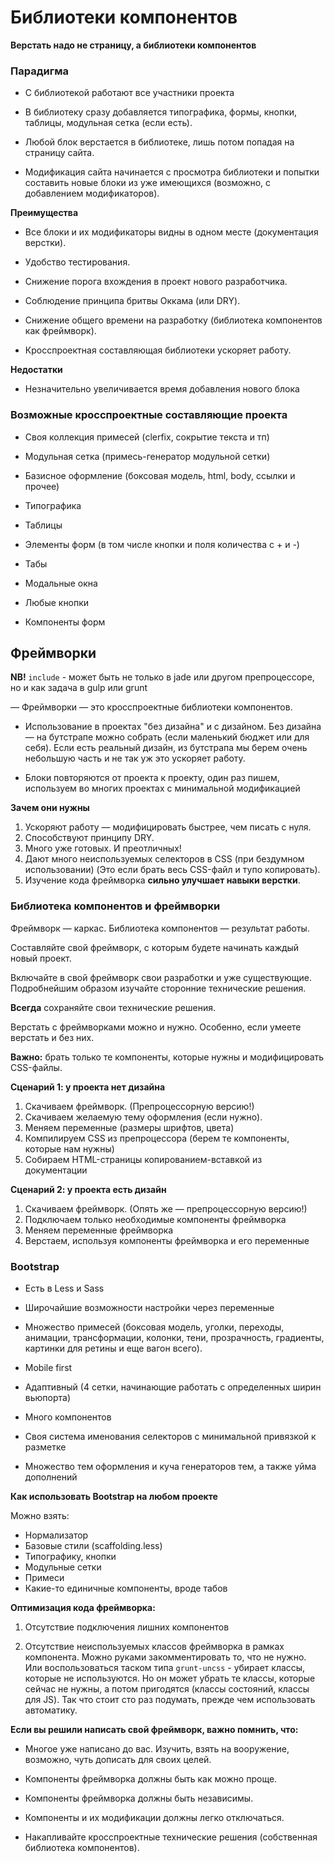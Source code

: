 # Библиотеки компонентов

**Верстать надо не страницу, а библиотеки компонентов**

### Парадигма

- С библиотекой работают все участники проекта

- В библиотеку сразу добавляется типографика, формы, кнопки, таблицы, модульная сетка (если есть).

- Любой блок верстается в библиотеке, лишь потом попадая на страницу сайта.

- Модификация сайта начинается с просмотра библиотеки и попытки составить новые блоки из уже имеющихся (возможно, с добавлением модификаторов).

**Преимущества**

- Все блоки и их модификаторы видны в одном месте (документация верстки).

- Удобство тестирования.

- Снижение порога вхождения в проект нового разработчика.

- Соблюдение принципа бритвы Оккама (или DRY).

- Снижение общего времени на разработку (библиотека компонентов как фреймворк).

- Кросспроектная составляющая библиотеки ускоряет работу.

**Недостатки**

- Незначительно увеличивается время добавления нового блока

### Возможные кросспроектные составляющие проекта

- Своя коллекция примесей (clerfix, сокрытие текста и тп)

- Модульная сетка (примесь-генератор модульной сетки)

- Базисное оформление (боксовая модель, html, body, ссылки и прочее)

- Типографика

- Таблицы

- Элементы форм (в том числе кнопки и поля количества с + и -)

- Табы

- Модальные окна

- Любые кнопки

- Компоненты форм

## Фреймворки

**NB!** `include` - может быть не только в jade или другом препроцессоре, но и как задача в gulp или grunt

— Фреймворки — это кросспроектные библиотеки компонентов.

- Использование в проектах "без дизайна" и с дизайном.
Без дизайна — на бутстрапе можно собрать (если маленький бюджет или для себя). Если есть реальный дизайн, из бутстрапа мы берем очень небольшую часть и не так уж это ускоряет работу.

- Блоки повторяются от проекта к проекту, один раз пишем, используем во многих проектах с минимальной модификацией

**Зачем они нужны**

1) Ускоряют работу — модифицировать быстрее, чем писать с нуля.
2) Способствуют принципу DRY.
3) Много уже готовых. И преотличных!
4) Дают много неиспользуемых селекторов в CSS (при бездумном использовании) (Это если брать весь CSS-файл и тупо копировать).
5) Изучение кода фреймворка **сильно улучшает навыки верстки**. 

### Библиотека компонентов и фреймворки

Фреймворк — каркас. Библиотека компонентов — результат работы. 

Составляйте свой фреймворк, с которым будете начинать каждый новый проект. 

Включайте в свой фреймворк свои разработки и уже существующие. Подробнейшим образом изучайте сторонние технические решения.

**Всегда** сохраняйте свои технические решения.

Верстать с фреймворками можно и нужно. Особенно, если умеете верстать и без них.

**Важно:** брать только те компоненты, которые нужны и модифицировать CSS-файлы.

**Сценарий 1: у проекта нет дизайна**
1) Скачиваем фреймворк. (Препроцессорную версию!)
2) Скачиваем желаемую тему оформления (если нужно).
3) Меняем переменные (размеры шрифтов, цвета)
4) Компилируем CSS из препроцессора (берем те компоненты, которые нам нужны)
5) Собираем HTML-страницы копированием-вставкой из документации

**Сценарий 2: у проекта есть дизайн**
1) Скачиваем фреймворк. (Опять же — препроцессорную версию!)
2) Подключаем только необходимые компоненты фреймворка
3) Меняем переменные фреймворка
4) Верстаем, используя компоненты фреймворка и его переменные

### Bootstrap

- Есть в Less и Sass

- Широчайшие возможности настройки через переменные

- Множество примесей (боксовая модель, уголки, переходы, анимации, трансформации, колонки, тени, прозрачность, градиенты, картинки для ретины и еще вагон всего).

- Mobile first

- Адаптивный (4 сетки, начинающие работать с определенных ширин вьюпорта)

- Много компонентов

- Своя система именования селекторов с минимальной привязкой к разметке

- Множество тем оформления и куча генераторов тем, а также уйма дополнений

**Как использовать Bootstrap на любом проекте**

Можно взять:

- Нормализатор
- Базовые стили (scaffolding.less)
- Типографику, кнопки
- Модульные сетки
- Примеси
- Какие-то единичные компоненты, вроде табов

**Оптимизация кода фреймворка:**

1) Отсутствие подключения лишних компонентов

2) Отсутствие неиспользуемых классов фреймворка в рамках компонента.
Можно руками закомментировать то, что не нужно. Или воспользоваться таском типа `grunt-uncss` - убирает классы, которые не используются. Но он может убрать те классы, которые сейчас не нужны, а потом пригодятся (классы состояний, классы для JS). Так что стоит сто раз подумать, прежде чем использовать автоматику.

**Если вы решили написать свой фреймворк, важно помнить, что:**

- Многое уже написано до вас. Изучить, взять на вооружение, возможно, чуть дописать для своих целей.

- Компоненты фреймворка должны быть как можно проще. 

- Компоненты фреймворка должны быть независимы.

- Компоненты и их модификации должны легко отключаться.

- Накапливайте кросспроектные технические решения (собственная библиотека компонентов).

